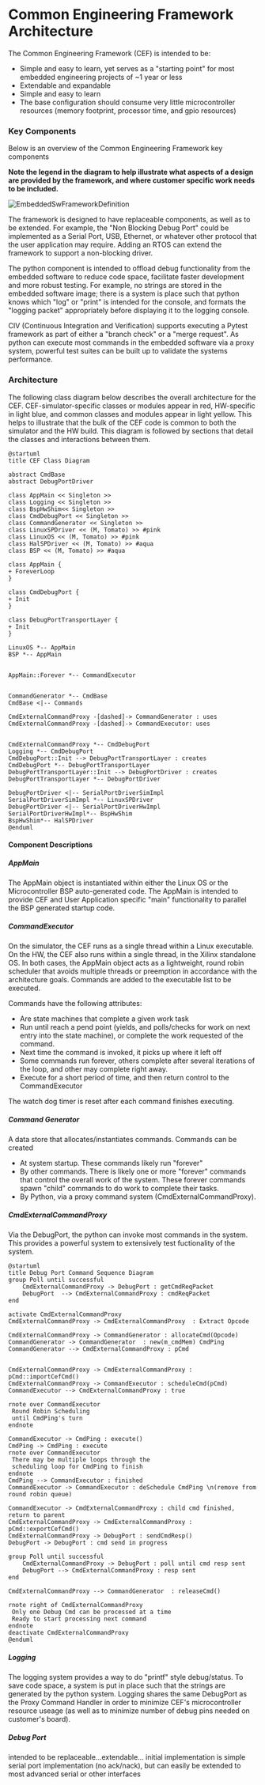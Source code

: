 # Common Engineering Framework Architecture

The Common Engineering Framework (CEF) is intended to be:

* Simple and easy to learn, yet serves as a "starting point" for most embedded engineering projects of ~1 year or less
* Extendable and expandable
* Simple and easy to learn
* The base configuration should consume very little microcontroller resources (memory footprint, processor time, and gpio resources)

### Key Components

Below is an overview of the Common Engineering Framework key components

**Note the legend in the diagram to help illustrate what aspects of a design are provided by the framework, and where customer specific work needs to be included.**

![EmbeddedSwFrameworkDefinition](./EmbeddedSwFrameworkDefinition.png)

The framework is designed to have replaceable components, as well as to be extended.  For example, the "Non Blocking Debug Port" could be implemented as a Serial Port, USB, Ethernet, or whatever other protocol that the user application may require.  Adding an RTOS can extend the framework to support a non-blocking driver.

The python component is intended to offload debug functionality from the embedded software to reduce code space, facilitate faster development and more robust testing.  For example, no strings are stored in the embedded software image; there is a system is place such that python knows which "log" or "print" is intended for the console, and formats the "logging packet" appropriately before displaying it to the logging console.

CIV (Continuous Integration and Verification) supports executing a Pytest framework as part of either a "branch check" or a "merge request".  As python can execute most commands in the embedded software via a proxy system, powerful test suites can be built up to validate the systems performance.

### Architecture

The following class diagram below describes the overall architecture for the CEF.  CEF-simulator-specific classes or modules appear in red, HW-specific in light blue, and common classes and modules appear in light yellow.  This helps to illustrate that the bulk of the CEF code is common to both the simulator and the HW build.  This diagram is followed by sections that detail the classes and interactions between them.

```plantuml
@startuml
title CEF Class Diagram

abstract CmdBase
abstract DebugPortDriver

class AppMain << Singleton >>
class Logging << Singleton >>
class BspHwShim<< Singleton >>
class CmdDebugPort << Singleton >>
class CommandGenerator << Singleton >>
class LinuxSPDriver << (M, Tomato) >> #pink
class LinuxOS << (M, Tomato) >> #pink
class HalSPDriver << (M, Tomato) >> #aqua
class BSP << (M, Tomato) >> #aqua

class AppMain {
+ ForeverLoop
}

class CmdDebugPort {
+ Init
}

class DebugPortTransportLayer {
+ Init
}

LinuxOS *-- AppMain
BSP *-- AppMain


AppMain::Forever *-- CommandExecutor


CommandGenerator *-- CmdBase
CmdBase <|-- Commands

CmdExternalCommandProxy -[dashed]-> CommandGenerator : uses 
CmdExternalCommandProxy -[dashed]-> CommandExecutor: uses


CmdExternalCommandProxy *-- CmdDebugPort
Logging *-- CmdDebugPort
CmdDebugPort::Init --> DebugPortTransportLayer : creates
CmdDebugPort *-- DebugPortTransportLayer
DebugPortTransportLayer::Init --> DebugPortDriver : creates
DebugPortTransportLayer *-- DebugPortDriver

DebugPortDriver <|-- SerialPortDriverSimImpl
SerialPortDriverSimImpl *-- LinuxSPDriver
DebugPortDriver <|-- SerialPortDriverHwImpl
SerialPortDriverHwImpl*-- BspHwShim
BspHwShim*-- HalSPDriver
@enduml
```

#### Component Descriptions

##### AppMain

The AppMain object is instantiated within either the Linux OS or the Microcontroller BSP auto-generated code.  The AppMain is intended to provide CEF and User Application specific "main" functionality to parallel the BSP generated startup code.

##### CommandExecutor

On the simulator, the CEF runs as a single thread within a Linux executable.  On the HW, the CEF also runs within a single thread, in the Xilinx standalone OS.  In both cases, the AppMain object acts as a lightweight, round robin scheduler that avoids multiple threads or preemption in accordance with the architecture goals.  Commands are added to the executable list to be executed.

Commands have the following attributes:

* Are state machines that complete a given work task
* Run until reach a pend point (yields, and polls/checks for work on next entry into the state machine), or complete the work requested of the command.
* Next time the command is invoked, it picks up where it left off
* Some commands run forever, others complete after several iterations of the loop, and other may complete right away.
* Execute for a short period of time, and then return control to the CommandExecutor

The watch dog timer is reset after each command finishes executing.

##### Command Generator

A data store that allocates/instantiates commands.  Commands can be created

* At system startup.  These commands likely run "forever"
* By other commands.  There is likely one or more "forever" commands that control the overall work of the system.  These forever commands spawn "child" commands to do work to complete their tasks.
* By Python, via a proxy command system (CmdExternalCommandProxy).

##### CmdExternalCommandProxy

Via the DebugPort, the python can invoke most commands in the system.  This provides a powerful system to extensively test fuctionality of the system.

```plantuml
@startuml
title Debug Port Command Sequence Diagram
group Poll until successful
    CmdExternalCommandProxy -> DebugPort : getCmdReqPacket
    DebugPort  --> CmdExternalCommandProxy : cmdReqPacket
end

activate CmdExternalCommandProxy 
CmdExternalCommandProxy -> CmdExternalCommandProxy  : Extract Opcode

CmdExternalCommandProxy -> CommandGenerator : allocateCmd(Opcode)
CommandGenerator -> CommandGenerator  : new(m_cmdMem) CmdPing
CommandGenerator --> CmdExternalCommandProxy : pCmd


CmdExternalCommandProxy -> CmdExternalCommandProxy : pCmd::importCefCmd()
CmdExternalCommandProxy -> CommandExecutor : scheduleCmd(pCmd)
CommandExecutor --> CmdExternalCommandProxy : true

rnote over CommandExecutor
 Round Robin Scheduling
 until CmdPing's turn
endnote

CommandExecutor -> CmdPing : execute()
CmdPing -> CmdPing : execute
rnote over CommandExecutor
 There may be multiple loops through the 
 scheduling loop for CmdPing to finish
endnote
CmdPing --> CommandExecutor : finished
CommandExecutor -> CommandExecutor : deSchedule CmdPing \n(remove from round robin queue)

CommandExecutor -> CmdExternalCommandProxy : child cmd finished, return to parent
CmdExternalCommandProxy -> CmdExternalCommandProxy : pCmd::exportCefCmd()
CmdExternalCommandProxy -> DebugPort : sendCmdResp()
DebugPort -> DebugPort : cmd send in progress

group Poll until successful
    CmdExternalCommandProxy -> DebugPort : poll until cmd resp sent
    DebugPort --> CmdExternalCommandProxy : resp sent
end

CmdExternalCommandProxy --> CommandGenerator  : releaseCmd()

rnote right of CmdExternalCommandProxy 
 Only one Debug Cmd can be processed at a time
 Ready to start processing next command 
endnote
deactivate CmdExternalCommandProxy
@enduml
```

##### Logging

The logging system provides a way to do "printf" style debug/status.  To save code space, a system is put in place such that the strings are generated by the python system.  Logging shares the same DebugPort as the Proxy Command Handler in order to minimize CEF's microcontroller resource useage (as well as to minimize number of debug pins needed on customer's board).  

##### Debug Port

intended to be replaceable...extendable... initial implementation is simple serial port implementation (no ack/nack), but can easily be extended to most advanced serial or other interfaces
